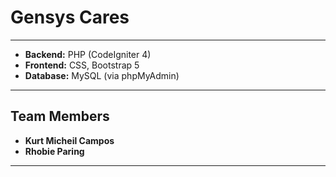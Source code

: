 #  Gensys Cares


---


- **Backend:** PHP (CodeIgniter 4)
- **Frontend:** CSS, Bootstrap 5
- **Database:** MySQL (via phpMyAdmin)

---

##  Team Members

- **Kurt Micheil Campos**
- **Rhobie Paring**

---
